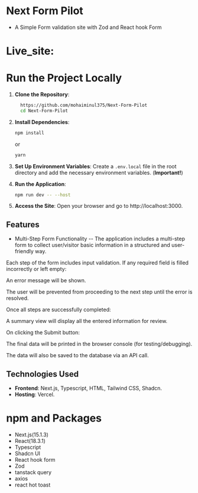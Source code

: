 # Next Form Pilot

- A Simple Form validation site with Zod and React hook Form

# Live_site:

# Run the Project Locally

1. **Clone the Repository**:

   ```sh
     https://github.com/mohaiminul375/Next-Form-Pilot
     cd Next-Form-Pilot
   ```

2. **Install Dependencies**:

   ```sh
   npm install
   ```

   or

   ```sh
   yarn
   ```

3. **Set Up Environment Variables**: Create a `.env.local` file in the root directory and add the necessary environment variables. (**Important!**)

4. **Run the Application**:

   ```sh
   npm run dev -- --host
   ```

5. **Access the Site**: Open your browser and go to http://localhost:3000.

## Features
-   Multi-Step Form Functionality
-- The application includes a multi-step form to collect user/visitor basic information in a structured and user-friendly way.

Each step of the form includes input validation. If any required field is filled incorrectly or left empty:

An error message will be shown.

The user will be prevented from proceeding to the next step until the error is resolved.

Once all steps are successfully completed:

A summary view will display all the entered information for review.

On clicking the Submit button:

The final data will be printed in the browser console (for testing/debugging).

The data will also be saved to the database via an API call.

  
## Technologies Used

- **Frontend**: Next.js, Typescript, HTML, Tailwind CSS, Shadcn.
- **Hosting**: Vercel.

# npm and Packages

- Next.js(15.1.3)
- React(18.3.1)
- Typescript
- Shadcn UI
- React hook form
- Zod
- tanstack query
- axios
- react hot toast
